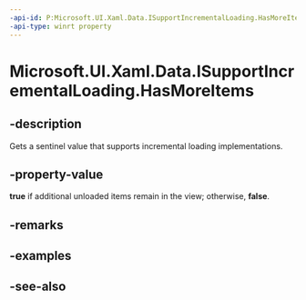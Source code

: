 ```yaml
---
-api-id: P:Microsoft.UI.Xaml.Data.ISupportIncrementalLoading.HasMoreItems
-api-type: winrt property
---
```


<!-- Property syntax
public bool HasMoreItems { get; }
-->

# Microsoft.UI.Xaml.Data.ISupportIncrementalLoading.HasMoreItems

## -description
Gets a sentinel value that supports incremental loading implementations.

## -property-value
**true** if additional unloaded items remain in the view; otherwise, **false**.

## -remarks

## -examples

## -see-also
